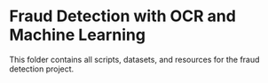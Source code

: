 # Fraud Detection with OCR and Machine Learning
This folder contains all scripts, datasets, and resources for the fraud detection project.
